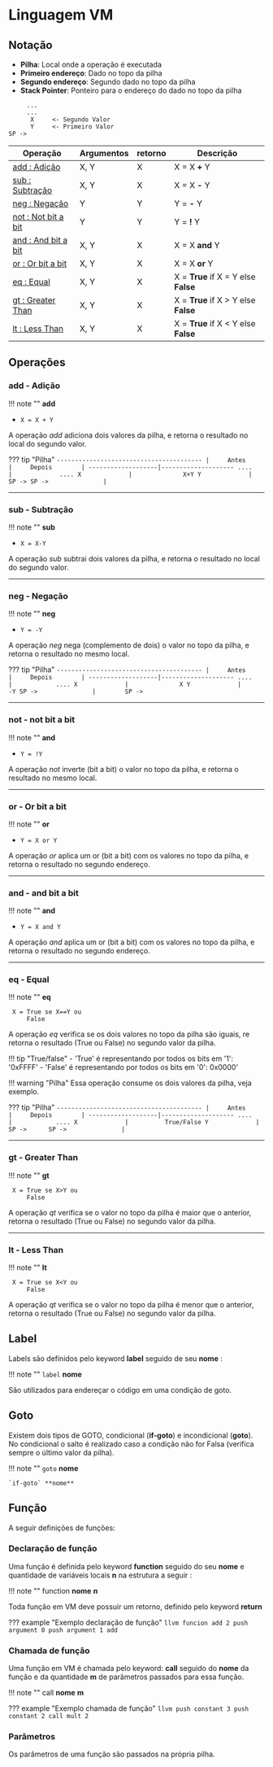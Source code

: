 # Linguagem VM

## Notação

- **Pilha**: Local onde a operação é executada
- **Primeiro endereço**: Dado no topo da pilha
- **Segundo endereço**: Segundo dado no topo da pilha
- **Stack Pointer**: Ponteiro para o endereço do dado no topo da pilha

```
     ...
     ...
      X     <- Segundo Valor
      Y     <- Primeiro Valor
SP ->
```

| Operação                                  | Argumentos | retorno | Descrição                            |
|-------------------------------------------|------------|---------|--------------------------------------|
| [add : Adição](#add-adicao)               | X, Y       | X       | X = X **+** Y                        |
| [sub : Subtração](#sub-subtracao)         | X, Y       | X       | X = X **-** Y                        |
| [neg : Negação](#neg-negacao)             | Y          | Y       | Y = **-** Y                          |
| [not : Not bit a bit](#not-not-bit-a-bit) | Y          | Y       | Y = **!** Y                          |
| [and : And bit a bit](#and-and-bit-a-bit) | X, Y       | X       | X = X **and** Y                      |
| [or  : Or bit a bit](#or-or-bit-a-bit)    | X, Y       | X       | X = X **or** Y                       |
| [eq  : Equal](#eq-equal)                  | X, Y       | X       | X = **True** if X = Y else **False** |
| [gt  : Greater Than](#gt-greater-than)    | X, Y       | X       | X = **True** if X > Y else **False** |
| [lt  : Less Than](#lt-less-than)          | X, Y       | X       | X = **True** if X < Y else **False** |

## Operações

### add - Adição

!!! note ""
    **add**

-  `X = X + Y`

A operação *add* adiciona dois valores da pilha, e retorna o resultado
no local do segundo valor.

??? tip "Pilha"
     ```
            ----------------------------------------
            |     Antes        |     Depois        |
            -------------------|--------------------
               ....            |             ....
                 X             |              X+Y
                 Y             |       SP ->
           SP ->               |        
     ```

---------------------------------------

### sub - Subtração

!!! note ""
    **sub**

-  `X = X-Y`

A operação *sub* subtrai dois valores da pilha, e retorna o resultado
no local do segundo valor.

---------------------------------------

### neg - Negação

!!! note ""
    **neg**

-  `Y = -Y`

A operação *neg* nega (complemento de dois) o valor no topo da pilha, e retorna o resultado
no mesmo local.

??? tip "Pilha"
     ```
            ----------------------------------------
            |     Antes        |     Depois        |
            -------------------|--------------------
               ....            |            ....
                 X             |              X
                 Y             |             -Y
           SP ->               |        SP ->
     ```

---------------------------------------

### not - not bit a bit 

!!! note ""
    **and**

-  `Y = !Y`

A operação *not* inverte (bit a bit) o valor no topo da pilha, e retorna o resultado
no mesmo local.

---------------------------------------

### or - Or bit a bit

!!! note ""
    **or**

-  `Y = X or Y`

A operação *or* aplica um or (bit a bit) com os valores no topo da pilha, e retorna o resultado
no segundo endereço.

---------------------------------------

### and - and bit a bit

!!! note ""
    **and**

-  `Y = X and Y`

A operação *and* aplica um or (bit a bit) com os valores no topo da pilha, e retorna o resultado
no segundo endereço.

---------------------------------------

### eq - Equal

!!! note ""
    **eq**

```
 X = True se X==Y ou
     False
```

A operação *eq* verifica se os dois valores no topo da pilha são iguais, re
retorna o resultado (True ou False) no segundo valor da pilha.

!!! tip "True/false"
    - 'True' é representando por todos os bits em '1': '0xFFFF'
    - 'False' é representando por todos os bits em '0': 0x0000'

!!! warning "Pilha"
    Essa operação consume os dois valores da pilha, veja exemplo.

??? tip "Pilha"
     ```
            ----------------------------------------
            |     Antes        |     Depois        |
            -------------------|--------------------
               ....            |            ....
                 X             |          True/False
                 Y             |        SP ->     
           SP ->               |        
     ```

----------------------------------

### gt - Greater Than

!!! note ""
    **gt**

```
 X = True se X>Y ou
     False
```

A operação *qt* verifica se o valor no topo da pilha é maior que o anterior,
retorna o resultado (True ou False) no segundo valor da pilha.

----------------------------------

### lt - Less Than

!!! note ""
    **lt**

```
 X = True se X<Y ou
     False
```

A operação *qt* verifica se o valor no topo da pilha é menor que o anterior,
retorna o resultado (True ou False) no segundo valor da pilha.
          
## Label

Labels são definidos pelo keyword **label** seguido de seu **nome** :

!!! note ""
    `label` **nome**

São utilizados para endereçar o código em uma condição de goto.

## Goto

Existem dois tipos de GOTO, condicional (**if-goto**) e incondicional (**goto**). No condicional o salto é realizado caso a condição não for Falsa (verifica sempre o último valor da pilha).

!!! note ""
    `goto` **nome**

    `if-goto` **nome**

## Função

A seguir definições de funções:

### Declaração de função 

Uma função é definida pelo keyword **function** seguido do seu **nome** e quantidade de variáveis locais **n** na estrutura a seguir :

!!! note ""
    function **nome** **n**

Toda função em VM deve possuir um retorno, definido pelo keyword **return**

??? example "Exemplo declaração de função"
    ```llvm
    funcion add 2
        push argument 0
        push argument 1
        add
    ```


### Chamada de função

Uma função em VM é chamada pelo keyword: **call** seguido do **nome** da função e da quantidade **m** de parâmetros passados para essa função.

!!! note ""
    call **nome** **m**


??? example "Exemplo chamada de função"
    ```llvm
      push constant 3
      push constant 2
      call mult 2
    ```

### Parâmetros

Os parâmetros de uma função são passados na própria pilha.


